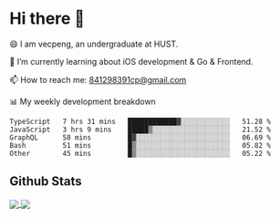 
# Hi there 👋
😄 I am vecpeng, an undergraduate at HUST.

🌱 I’m currently learning about iOS development & Go & Frontend.

📫 How to reach me: 841298391cp@gmail.com

📊 My weekly development breakdown
<!--START_SECTION:waka-->

```text
TypeScript   7 hrs 31 mins   ████████████▓░░░░░░░░░░░░   51.28 %
JavaScript   3 hrs 9 mins    █████▒░░░░░░░░░░░░░░░░░░░   21.52 %
GraphQL      58 mins         █▓░░░░░░░░░░░░░░░░░░░░░░░   06.69 %
Bash         51 mins         █▒░░░░░░░░░░░░░░░░░░░░░░░   05.82 %
Other        45 mins         █▒░░░░░░░░░░░░░░░░░░░░░░░   05.22 %
```

<!--END_SECTION:waka-->

## Github Stats
<a href="https://github.com/anuraghazra/github-readme-stats">
  <img align="center" src="https://github-readme-stats.vercel.app/api?username=vecpeng&count_private=true&hide=stars" />
</a>
<a href="https://github.com/anuraghazra/convoychat">
  <img align="center" src="https://github-readme-stats.vercel.app/api/top-langs/?username=vecpeng&layout=compact" />
</a>
